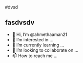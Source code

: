 

#dvsd
## fasdvsdv
- 👋 Hi, I’m @ahmethaaman21
- 👀 I’m interested in ...
- 🌱 I’m currently learning ...
- 💞️ I’m looking to collaborate on ...
- 📫 How to reach me ...

<!---
ahmethaaman21/ahmethaaman21 is a ✨ special ✨ repository because its `README.md` (this file) appears on your GitHub profile.
You can click the Preview link to take a look at your changes.
--->
